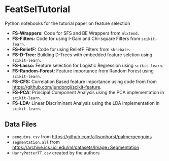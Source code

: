 # FeatSelTutorial
Python notebooks for the tutorial paper on feature selection  
- **FS-Wrappers:** 	Code for SFS and BE Wrappers from `mlxtend`.
- **FS-Filters:**  	Code for using I-Gain and Chi-square Filters from `scikit-learn`. 
- **FS-ReliefF:**  	Code for using ReliefF Filters from `skrebate`.
- **FS-D-Tree:**   	Building D-Trees with embedded feature selction using `scikit-learn`.
- **FS-Lasso:**    	Feature selection for Logistic Regression using `scikit-learn`.
- **FS-Random-Forest:** Feature importance from Random Forest using `scikit-learn`.
- **FS-CFS:** 		Correlation Based feature importance using code from from https://github.com/jundongl/scikit-feature.
- **FS-PCA:** 		Principal Component Analysis using the PCA implementation in `scikit-learn`.
- **FS-LDA:** 		Linear Discriminant Analysis using the LDA implementation in `scikit-learn`.

## Data Files
- `penguins.csv` from https://github.com/allisonhorst/palmerpenguins
- `segmentation.all` from https://archive.ics.uci.edu/ml/datasets/Image+Segmentation
- `HarryPotterTT.csv` created by the authors
